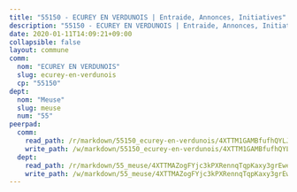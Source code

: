 ```yaml
---
title: "55150 - ECUREY EN VERDUNOIS | Entraide, Annonces, Initiatives"
description: "55150 - ECUREY EN VERDUNOIS | Entraide, Annonces, Initiatives"
date: 2020-01-11T14:09:21+09:00
collapsible: false
layout: commune
comm:
  nom: "ECUREY EN VERDUNOIS"
  slug: ecurey-en-verdunois
  cp: "55150"
dept:
  nom: "Meuse"
  slug: meuse
  num: "55"
peerpad:
  comm:
    read_path: /r/markdown/55150_ecurey-en-verdunois/4XTTM1GAMBfufhQYLJanj64SFDFrMDXW5dBTm9ct5FJjycWBi
    write_path: /w/markdown/55150_ecurey-en-verdunois/4XTTM1GAMBfufhQYLJanj64SFDFrMDXW5dBTm9ct5FJjycWBi-K3TgUnaFMJXNfKLNkKVjuef2RXsDJFG1Zq9GSUGZiMEKaoJecnGi6cw7tAw94iYY98VKYVNngyKRJ9vEYWW36Cgjj3ECgr2U4K5YbSUPCL9gGLePcFLBRhexiyMAH64eNE6uRZRi
  dept:
    read_path: /r/markdown/55_meuse/4XTTMAZogFYjc3kPXRennqTqpKaxy3grEwemFqg29rwkrPVit
    write_path: /w/markdown/55_meuse/4XTTMAZogFYjc3kPXRennqTqpKaxy3grEwemFqg29rwkrPVit-K3TgUKFK4U3KduRmUzLc9vHoSRQG77sF2Wbs3cyWXobZcgb6TfASJcGDPror5ZZanBF6Mpjeq1Ushd16Pu9ha9F7F38qzhQqES3b79Xt7LuU1tzmWNED66pWnroExmsHxWtFur2G
---
```



